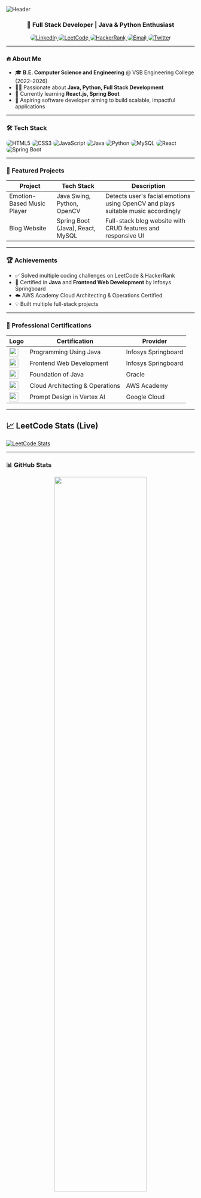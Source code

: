 ![Header](https://capsule-render.vercel.app/api?type=waving&color=gradient&height=200&section=header&text=Hi%20I'm%20K%20Kiranmoorthy&fontSize=40&fontAlignY=40)

<h3 align="center">🚀 Full Stack Developer | Java & Python Enthusiast </h3>

<p align="center">
  
  <a href="https://www.linkedin.com/in/kiranmoorthy-k/" target="_blank">
    <img src="https://img.shields.io/badge/LinkedIn-Kiranmoorthy-blue?style=for-the-badge&logo=Linkedin&logoColor=white" 
         alt="LinkedIn" 
         style="border-radius: 10px; transition: transform 0.2s;" 
         onmouseover="this.style.transform='scale(1.1)'" 
         onmouseout="this.style.transform='scale(1)'"/>
  </a>
  <a href="https://leetcode.com/kiranmoorthy333" target="_blank">
    <img src="https://img.shields.io/badge/LeetCode-Kiranmoorthy-orange?style=for-the-badge&logo=LeetCode&logoColor=white" 
         alt="LeetCode" 
         style="border-radius: 10px; transition: transform 0.2s;" 
         onmouseover="this.style.transform='scale(1.1)'" 
         onmouseout="this.style.transform='scale(1)'"/>
  </a>
  <a href="https://www.hackerrank.com/profile/kiranmoorthy333" target="_blank">
    <img src="https://img.shields.io/badge/HackerRank-Kiranmoorthy-green?style=for-the-badge&logo=HackerRank&logoColor=white" 
         alt="HackerRank" 
         style="border-radius: 10px; transition: transform 0.2s;" 
         onmouseover="this.style.transform='scale(1.1)'" 
         onmouseout="this.style.transform='scale(1)'"/>
  </a>
  <a href="mailto:kiranmoorthy333@gmail.com">
    <img src="https://img.shields.io/badge/Email-kiranmoorthy333@gmail.com-red?style=for-the-badge&logo=Gmail&logoColor=white" 
         alt="Email" 
         style="border-radius: 10px; transition: transform 0.2s;" 
         onmouseover="this.style.transform='scale(1.1)'" 
         onmouseout="this.style.transform='scale(1)'"/>
  </a>
  <a href="https://twitter.com/Kiranmoorthy4" target="_blank">
    <img src="https://img.shields.io/twitter/follow/Kiranmoorthy4?style=for-the-badge&logo=Twitter&logoColor=white&color=1DA1F2&labelColor=000000" 
         alt="Twitter" 
         style="border-radius: 10px; transition: transform 0.2s;" 
         onmouseover="this.style.transform='scale(1.1)'" 
         onmouseout="this.style.transform='scale(1)'"/>
  </a>
</p>



---

### 🔥 About Me

- 🎓 **B.E. Computer Science and Engineering** @ VSB Engineering College (2022–2026)
- 👨‍💻 Passionate about **Java, Python, Full Stack Development**
- 🌱 Currently learning **React.js, Spring Boot**
- 💼 Aspiring software developer aiming to build scalable, impactful applications

---

### 🛠️ Tech Stack
<p align="left">
  <img src="https://img.shields.io/badge/HTML5-E34F26?logo=html5&logoColor=white&style=for-the-badge" 
       alt="HTML5" style="border-radius: 10px; transition: transform 0.2s;" 
       onmouseover="this.style.transform='scale(1.1)'" onmouseout="this.style.transform='scale(1)'"/>
  <img src="https://img.shields.io/badge/CSS3-1572B6?logo=css3&logoColor=white&style=for-the-badge" 
       alt="CSS3" style="border-radius: 10px; transition: transform 0.2s;" 
       onmouseover="this.style.transform='scale(1.1)'" onmouseout="this.style.transform='scale(1)'"/>
  <img src="https://img.shields.io/badge/JavaScript-F7DF1E?logo=javascript&logoColor=black&style=for-the-badge" 
       alt="JavaScript" style="border-radius: 10px; transition: transform 0.2s;" 
       onmouseover="this.style.transform='scale(1.1)'" onmouseout="this.style.transform='scale(1)'"/>
  <img src="https://img.shields.io/badge/Java-007396?logo=java&logoColor=white&style=for-the-badge" 
       alt="Java" style="border-radius: 10px; transition: transform 0.2s;" 
       onmouseover="this.style.transform='scale(1.1)'" onmouseout="this.style.transform='scale(1)'"/>
  <img src="https://img.shields.io/badge/Python-3776AB?logo=python&logoColor=white&style=for-the-badge" 
       alt="Python" style="border-radius: 10px; transition: transform 0.2s;" 
       onmouseover="this.style.transform='scale(1.1)'" onmouseout="this.style.transform='scale(1)'"/>
  <img src="https://img.shields.io/badge/MySQL-4479A1?logo=mysql&logoColor=white&style=for-the-badge" 
       alt="MySQL" style="border-radius: 10px; transition: transform 0.2s;" 
       onmouseover="this.style.transform='scale(1.1)'" onmouseout="this.style.transform='scale(1)'"/>
  <img src="https://img.shields.io/badge/React-61DAFB?logo=react&logoColor=black&style=for-the-badge" 
       alt="React" style="border-radius: 10px; transition: transform 0.2s;" 
       onmouseover="this.style.transform='scale(1.1)'" onmouseout="this.style.transform='scale(1)'"/>
  <img src="https://img.shields.io/badge/SpringBoot-6DB33F?logo=springboot&logoColor=white&style=for-the-badge" 
       alt="Spring Boot" style="border-radius: 10px; transition: transform 0.2s;" 
       onmouseover="this.style.transform='scale(1.1)'" onmouseout="this.style.transform='scale(1)'"/>
</p>


---

### 🚀 Featured Projects

| Project | Tech Stack | Description |
|--------|------------|-------------|
| Emotion-Based Music Player | Java Swing, Python, OpenCV | Detects user's facial emotions using OpenCV and plays suitable music accordingly |
| Blog Website | Spring Boot (Java), React, MySQL | Full-stack blog website with CRUD features and responsive UI |

---

### 🏆 Achievements

- ✅ Solved multiple coding challenges on LeetCode & HackerRank
- 🥇 Certified in **Java** and **Frontend Web Development** by Infosys Springboard
- ☁️ AWS Academy Cloud Architecting & Operations Certified
- 💡 Built multiple full-stack projects

---

### 📜 Professional Certifications

| Logo | Certification | Provider |
|------|---------------|----------|
| <img src="https://cdn.worldvectorlogo.com/logos/infosys-3.svg" width="24"/> | Programming Using Java | Infosys Springboard |
| <img src="https://cdn.worldvectorlogo.com/logos/infosys-3.svg" width="24"/> | Frontend Web Development | Infosys Springboard |
| <img src="https://cdn.worldvectorlogo.com/logos/oracle-6.svg" width="24"/> | Foundation of Java | Oracle |
| <img src="https://cdn.worldvectorlogo.com/logos/amazon-web-services-1.svg" width="24"/> | Cloud Architecting & Operations | AWS Academy |
| <img src="https://cdn.worldvectorlogo.com/logos/google-cloud-1.svg" width="24"/> | Prompt Design in Vertex AI | Google Cloud |


---
## 📈 LeetCode Stats (Live)

[![LeetCode Stats](https://leetcard.jacoblin.cool/kiranmoorthy333?theme=light&font=Roboto)](https://leetcode.com/u/kiranmoorthy333/)

---

### 📊 GitHub Stats

<p align="center">
  <img src="https://github-readme-stats.vercel.app/api/top-langs/?username=kiranmoorthy&layout=compact&theme=radical" width="70%"/>
  <img src="https://github-readme-stats.vercel.app/api?username=kiranmoorthy&show_icons=true&theme=radical" width="70%"/>
</p>

<p align="center">
  <img src="https://github-readme-streak-stats.herokuapp.com?user=kiranmoorthy&theme=radical" width="70%" />
</p>

---


### 📫 Let's Connect

<p align="left">
<a href="https://x.com/Kiranmoorthy4" target="_blank"><img src="https://raw.githubusercontent.com/rahuldkjain/github-profile-readme-generator/master/src/images/icons/Social/twitter.svg" alt="Twitter" width="30" height="30"/></a>
<a href="https://www.linkedin.com/in/kiranmoorthy-k/" target="_blank"><img src="https://raw.githubusercontent.com/rahuldkjain/github-profile-readme-generator/master/src/images/icons/Social/linked-in-alt.svg" alt="LinkedIn" width="30" height="30"/></a>
<a href="https://www.hackerrank.com/profile/kiranmoorthy333" target="_blank"><img src="https://raw.githubusercontent.com/rahuldkjain/github-profile-readme-generator/master/src/images/icons/Social/hackerrank.svg" alt="HackerRank" width="30" height="30"/></a>
<a href="https://leetcode.com/kiranmoorthy333" target="_blank"><img src="https://raw.githubusercontent.com/rahuldkjain/github-profile-readme-generator/master/src/images/icons/Social/leet-code.svg" alt="LeetCode" width="30" height="30"/></a>
<a href="https://github.com/kiranmoorthy" target="_blank"><img src="https://raw.githubusercontent.com/rahuldkjain/github-profile-readme-generator/master/src/images/icons/Social/github.svg" alt="GitHub" width="30" height="30"/></a>
</p>

> "Code. Learn. Repeat." – Building the future one commit at a time ✨
